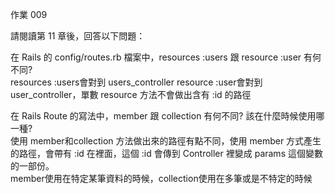 作業 009  

請閱讀第 11 章後，回答以下問題：  

在 Rails 的 config/routes.rb 檔案中，resources :users 跟 resource :user 有何不同?  
resources :users會對到 users_controller
resource :user會對到 user_controller，單數 resource 方法不會做出含有 :id 的路徑
  
  
在 Rails Route 的寫法中，member 跟 collection 有何不同? 該在什麼時候使用哪一種?  
使用 member和collection 方法做出來的路徑有點不同，使用 member 方式產生的路徑，會帶有 :id 在裡面，這個 :id 會傳到 Controller 裡變成 params 這個變數的一部份。  
member使用在特定某筆資料的時候，collection使用在多筆或是不特定的時候
